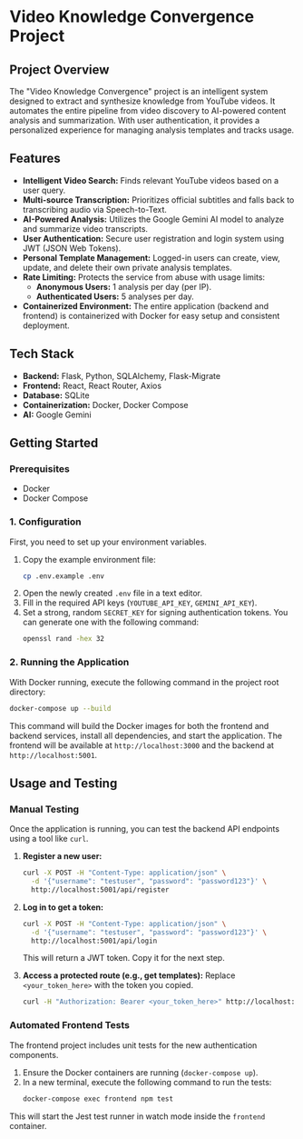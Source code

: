 # Video Knowledge Convergence Project

## Project Overview

The "Video Knowledge Convergence" project is an intelligent system designed to extract and synthesize knowledge from YouTube videos. It automates the entire pipeline from video discovery to AI-powered content analysis and summarization. With user authentication, it provides a personalized experience for managing analysis templates and tracks usage.

## Features

- **Intelligent Video Search:** Finds relevant YouTube videos based on a user query.
- **Multi-source Transcription:** Prioritizes official subtitles and falls back to transcribing audio via Speech-to-Text.
- **AI-Powered Analysis:** Utilizes the Google Gemini AI model to analyze and summarize video transcripts.
- **User Authentication:** Secure user registration and login system using JWT (JSON Web Tokens).
- **Personal Template Management:** Logged-in users can create, view, update, and delete their own private analysis templates.
- **Rate Limiting:** Protects the service from abuse with usage limits:
  - **Anonymous Users:** 1 analysis per day (per IP).
  - **Authenticated Users:** 5 analyses per day.
- **Containerized Environment:** The entire application (backend and frontend) is containerized with Docker for easy setup and consistent deployment.

## Tech Stack

- **Backend:** Flask, Python, SQLAlchemy, Flask-Migrate
- **Frontend:** React, React Router, Axios
- **Database:** SQLite
- **Containerization:** Docker, Docker Compose
- **AI:** Google Gemini

## Getting Started

### Prerequisites

- Docker
- Docker Compose

### 1. Configuration

First, you need to set up your environment variables.

1.  Copy the example environment file:
    ```bash
    cp .env.example .env
    ```
2.  Open the newly created `.env` file in a text editor.
3.  Fill in the required API keys (`YOUTUBE_API_KEY`, `GEMINI_API_KEY`).
4.  Set a strong, random `SECRET_KEY` for signing authentication tokens. You can generate one with the following command:
    ```bash
    openssl rand -hex 32
    ```

### 2. Running the Application

With Docker running, execute the following command in the project root directory:

```bash
docker-compose up --build
```

This command will build the Docker images for both the frontend and backend services, install all dependencies, and start the application. The frontend will be available at `http://localhost:3000` and the backend at `http://localhost:5001`.

## Usage and Testing

### Manual Testing

Once the application is running, you can test the backend API endpoints using a tool like `curl`.

1.  **Register a new user:**
    ```bash
    curl -X POST -H "Content-Type: application/json" \
      -d '{"username": "testuser", "password": "password123"}' \
      http://localhost:5001/api/register
    ```

2.  **Log in to get a token:**
    ```bash
    curl -X POST -H "Content-Type: application/json" \
      -d '{"username": "testuser", "password": "password123"}' \
      http://localhost:5001/api/login
    ```
    This will return a JWT token. Copy it for the next step.

3.  **Access a protected route (e.g., get templates):**
    Replace `<your_token_here>` with the token you copied.
    ```bash
    curl -H "Authorization: Bearer <your_token_here>" http://localhost:5001/api/templates
    ```

### Automated Frontend Tests

The frontend project includes unit tests for the new authentication components.

1.  Ensure the Docker containers are running (`docker-compose up`).
2.  In a new terminal, execute the following command to run the tests:
    ```bash
    docker-compose exec frontend npm test
    ```

This will start the Jest test runner in watch mode inside the `frontend` container.